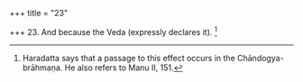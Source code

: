 +++
title = "23"

+++
23. And because the Veda (expressly declares it). [^18] 


[^18]:  Haradatta says that a passage to this effect occurs in the Chāndogya-brāhmaṇa. He also refers to Manu II, 151.
